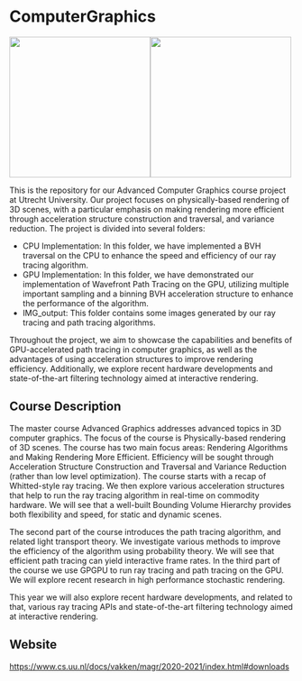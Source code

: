 # ComputerGraphics

<div style="display:flex;">
<img src="https://user-images.githubusercontent.com/63195210/219386804-0eb87b6e-9d52-465b-8766-9c2812b4ac93.png" width="250">
<img src="https://user-images.githubusercontent.com/63195210/219384232-d9ae721d-e61c-48fc-a08e-df947853c9f0.png" width="250">
</div>

This is the repository for our Advanced Computer Graphics course project at Utrecht University. Our project focuses on physically-based rendering of 3D scenes, with a particular emphasis on making rendering more efficient through acceleration structure construction and traversal, and variance reduction. The project is divided into several folders:

* CPU Implementation: In this folder, we have implemented a BVH traversal on the CPU to enhance the speed and efficiency of our ray tracing algorithm.
* GPU Implementation: In this folder, we have demonstrated our implementation of Wavefront Path Tracing on the GPU, utilizing multiple important sampling and a binning BVH acceleration structure to enhance the performance of the algorithm.
* IMG_output: This folder contains some images generated by our ray tracing and path tracing algorithms.

Throughout the project, we aim to showcase the capabilities and benefits of GPU-accelerated path tracing in computer graphics, as well as the advantages of using acceleration structures to improve rendering efficiency. Additionally, we explore recent hardware developments and state-of-the-art filtering technology aimed at interactive rendering.


## Course Description
The master course Advanced Graphics addresses advanced topics in 3D computer graphics. The focus of the course is Physically-based rendering of 3D scenes. The course has two main focus areas: Rendering Algorithms and Making Rendering More Efficient. Efficiency will be sought through Acceleration Structure Construction and Traversal and Variance Reduction (rather than low level optimization).
The course starts with a recap of Whitted-style ray tracing. We then explore various acceleration structures that help to run the ray tracing algorithm in real-time on commodity hardware. We will see that a well-built Bounding Volume Hierarchy provides both flexibility and speed, for static and dynamic scenes.

The second part of the course introduces the path tracing algorithm, and related light transport theory. We investigate various methods to improve the efficiency of the algorithm using probability theory. We will see that efficient path tracing can yield interactive frame rates.
In the third part of the course we use GPGPU to run ray tracing and path tracing on the GPU. We will explore recent research in high performance stochastic rendering.

This year we will also explore recent hardware developments, and related to that, various ray tracing APIs and state-of-the-art filtering technology aimed at interactive rendering.

## Website 
https://www.cs.uu.nl/docs/vakken/magr/2020-2021/index.html#downloads
